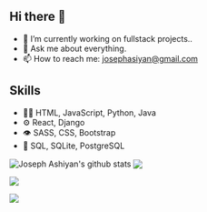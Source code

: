 ## Hi there 👋

-  🔭 I’m currently working on fullstack projects..
-  💬 Ask me about everything.
-  📫 How to reach me: josephasiyan@gmail.com

## Skills
- 👨‍💻 HTML, JavaScript, Python, Java
- ⚙️ React, Django
- 👁️ SASS, CSS, Bootstrap
- 💽 SQL, SQLite, PostgreSQL
 
 <img align="center" src="https://github-readme-stats.vercel.app/api?username=JosephAshiyan&show_icons=true&include_all_commits=true&theme=radical" alt="Joseph Ashiyan's github stats" />
<img align="center" src="https://github-readme-stats.vercel.app/api/top-langs/?username=JosephAshiyan&layout=compact&theme=radical" />

![](https://github-profile-summary-cards.vercel.app/api/cards/profile-details?username=JosephAshiyan&theme=github_dark)

![](https://github-profile-summary-cards.vercel.app/api/cards/productive-time?username=JosephAshiyan&theme=github_dark)

<!--
**JosephAshiyan/JosephAshiyan** is a ✨ _special_ ✨ repository because its `README.md` (this file) appears on your GitHub profile.

Here are some ideas to get you started:

- 🔭 I’m currently working on ...
- 🌱 I’m currently learning ...
- 👯 I’m looking to collaborate on ...
- 🤔 I’m looking for help with ...
- 💬 Ask me about ...
- 📫 How to reach me: ...
- 😄 Pronouns: ...
- ⚡ Fun fact: ...
-->
